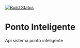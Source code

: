 [![Build Status](https://travis-ci.com/maykeldouglas/pontointeligente.svg?branch=master)](https://travis-ci.com/maykeldouglas/pontointeigente)

# Ponto Inteligente
Api sistema ponto inteligente
